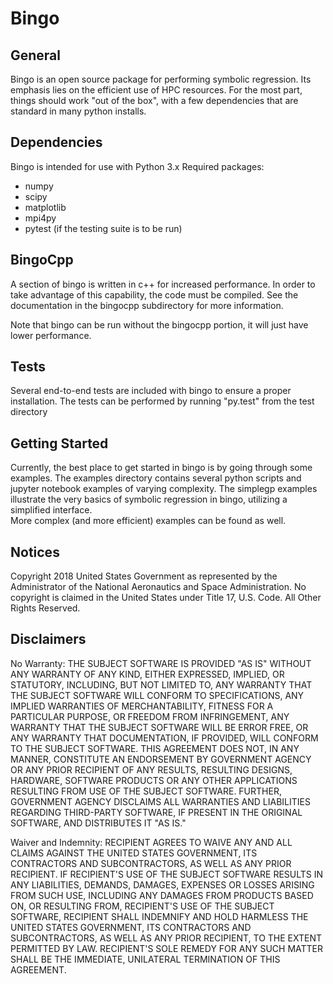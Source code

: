 # Bingo

## General
Bingo is an open source package for performing symbolic regression.  Its 
emphasis lies on the efficient use of HPC resources.  For the most part, things 
should work "out of the box", with a few dependencies that are standard in many 
python installs.


## Dependencies
Bingo is intended for use with Python 3.x
Required packages:
- numpy
- scipy
- matplotlib
- mpi4py
- pytest (if the testing suite is to be run)


## BingoCpp
A section of bingo is written in c++ for increased performance.  In order to 
take advantage of this capability, the code must be compiled.  See the 
documentation in the bingocpp subdirectory for more information.

Note that bingo can be run without the bingocpp portion, it will just have lower 
performance.


## Tests
Several end-to-end tests are included with bingo to ensure a proper 
installation.  The tests can be performed by running "py.test" from the test 
directory


## Getting Started
Currently, the best place to get started in bingo is by going through some 
examples.  The examples directory contains several python scripts and jupyter 
notebook examples of varying complexity.  The simplegp examples illustrate the 
very basics of symbolic regression in bingo, utilizing a simplified interface.  
More complex (and more efficient) examples can be found as well.


## Notices
Copyright 2018 United States Government as represented by the Administrator of 
the National Aeronautics and Space Administration. No copyright is claimed in 
the United States under Title 17, U.S. Code. All Other Rights Reserved.
 

## Disclaimers
No Warranty: THE SUBJECT SOFTWARE IS PROVIDED "AS IS" WITHOUT ANY WARRANTY OF 
ANY KIND, EITHER EXPRESSED, IMPLIED, OR STATUTORY, INCLUDING, BUT NOT LIMITED 
TO, ANY WARRANTY THAT THE SUBJECT SOFTWARE WILL CONFORM TO SPECIFICATIONS, ANY 
IMPLIED WARRANTIES OF MERCHANTABILITY, FITNESS FOR A PARTICULAR PURPOSE, OR 
FREEDOM FROM INFRINGEMENT, ANY WARRANTY THAT THE SUBJECT SOFTWARE WILL BE ERROR 
FREE, OR ANY WARRANTY THAT DOCUMENTATION, IF PROVIDED, WILL CONFORM TO THE 
SUBJECT SOFTWARE. THIS AGREEMENT DOES NOT, IN ANY MANNER, CONSTITUTE AN 
ENDORSEMENT BY GOVERNMENT AGENCY OR ANY PRIOR RECIPIENT OF ANY RESULTS, 
RESULTING DESIGNS, HARDWARE, SOFTWARE PRODUCTS OR ANY OTHER APPLICATIONS 
RESULTING FROM USE OF THE SUBJECT SOFTWARE.  FURTHER, GOVERNMENT AGENCY 
DISCLAIMS ALL WARRANTIES AND LIABILITIES REGARDING THIRD-PARTY SOFTWARE, IF 
PRESENT IN THE ORIGINAL SOFTWARE, AND DISTRIBUTES IT "AS IS." 
 
Waiver and Indemnity:  RECIPIENT AGREES TO WAIVE ANY AND ALL CLAIMS AGAINST THE 
UNITED STATES GOVERNMENT, ITS CONTRACTORS AND SUBCONTRACTORS, AS WELL AS ANY 
PRIOR RECIPIENT.  IF RECIPIENT'S USE OF THE SUBJECT SOFTWARE RESULTS IN ANY 
LIABILITIES, DEMANDS, DAMAGES, EXPENSES OR LOSSES ARISING FROM SUCH USE, 
INCLUDING ANY DAMAGES FROM PRODUCTS BASED ON, OR RESULTING FROM, RECIPIENT'S USE 
OF THE SUBJECT SOFTWARE, RECIPIENT SHALL INDEMNIFY AND HOLD HARMLESS THE UNITED 
STATES GOVERNMENT, ITS CONTRACTORS AND SUBCONTRACTORS, AS WELL AS ANY PRIOR 
RECIPIENT, TO THE EXTENT PERMITTED BY LAW.  RECIPIENT'S SOLE REMEDY FOR ANY 
SUCH MATTER SHALL BE THE IMMEDIATE, UNILATERAL TERMINATION OF THIS AGREEMENT.

 
